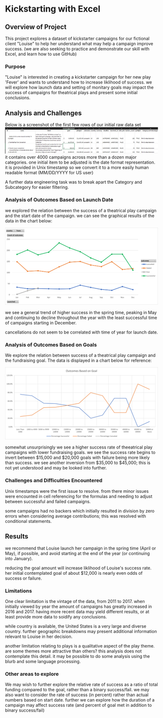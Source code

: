 # Kickstarting with Excel

## Overview of Project
This project explores a dataset of kickstarter campaigns for our fictional client "Louise" to help her understand what may help a campaign improve success. 
(we are also seeking to practice and demonstrate our skill with Excel, and learn how to use GitHub)

### Purpose
"Louise" is interested in creating a kickstarter campaign for her new play 'Fever' and wants to understand how to increase liklihood of success. 
we will explore how launch data and setting of monitary goals may impact the success of campaigns for theatrical plays and present some initial conclusions. 

## Analysis and Challenges
Below is a screenshot of the first few rows of our initial raw data set
![Raw_Data_Snippit](https://github.com/JamesonThornton/UCB_Data_bootcamp/blob/main/Raw_Data.png?raw=true)
it contains over 4000 campaigns across more than a dozen major categories. one initial item to be adjusted is the date format representation. it is provided in Unix timestamp so we convert it to a more easily human readable format (MM/DD/YYYY for US user)

A further data engineering task was to break apart the Category and Subcategory for easier filtering. 

### Analysis of Outcomes Based on Launch Date
we explored the relation between the success of a theatrical play campaign and the start date of the campaign. we can see the graphical results of the data in the chart below:

![Campaign Outcome based on Launch Date](https://raw.githubusercontent.com/JamesonThornton/UCB_Data_bootcamp/main/Launch_Time_Success_Correlation_by_month.png)

we see a general trend of higher success in the spring time, peaking in May and continuing to decline throughout the year with the least successful time of campaigns starting in December. 

cancellations do not seem to be correlated with time of year for launch date.

### Analysis of Outcomes Based on Goals
We explore the relation between success of a theatrical play campaign and the fundraising goal. 
The data is displayed in a chart below for reference:

![Campagin Outcome based on Goal](https://raw.githubusercontent.com/JamesonThornton/UCB_Data_bootcamp/main/Outcomes_vs_Goals.png)

somewhat unsurprisingly we see a higher success rate of theeatrical play campaigns with lower fundraising goals. we see the success rate begins to invert between $15,000 and $20,000 goals with failure being more likely than success. we see another inversion from $35,000 to $45,000; this is not yet understood and may be looked into further. 

### Challenges and Difficulties Encountered
Unix timestamps were the first issue to resolve. from there minor issues were encounted in cell referencing for the formulas and needing to adjust between successful and failed campaigns. 

some campaigns had no backers which initially resulted in division by zero errors when considering average contributions; this was resolved with conditional statements. 


## Results
we recommend that Louise launch her campaign in the spring time (April or May), if possible, and avoid starting at the end of the year (or continuing into January). 

reducing the goal amount will increase liklihood of Louise's success rate. her initial contemplated goal of about $12,000 is nearly even odds of success or failure. 

### Limitations

One clear limitation is the vintage of the data, from 2011 to 2017. when initially viewed by year the amount of campaigns has greatly increased in 2016 and 2017. having more recent data may yield different results, or at least provide more data to soidify any conclusions. 

while country is available, the United States is a very large and diverse country. further geographic breakdowns may present additional information relevant to Louise in her decision. 

another limitation relating to plays is a qualitative aspect of the play theme. are some themes more attractive than others? this analysis does not contemplate this detail. it may be possible to do some analysis using the blurb and some language processing. 

### Other areas to explore
We may wish to further explore the relative rate of success as a ratio of total funding compared to the goal, rather than a binary success/fail. 
we may also want to consider the rate of success (in percent) rather than actual numbers based on start date. 
further we can explore how the duration of a campaign may affect success rate (and percent of goal met in addition to binary success/fail)

